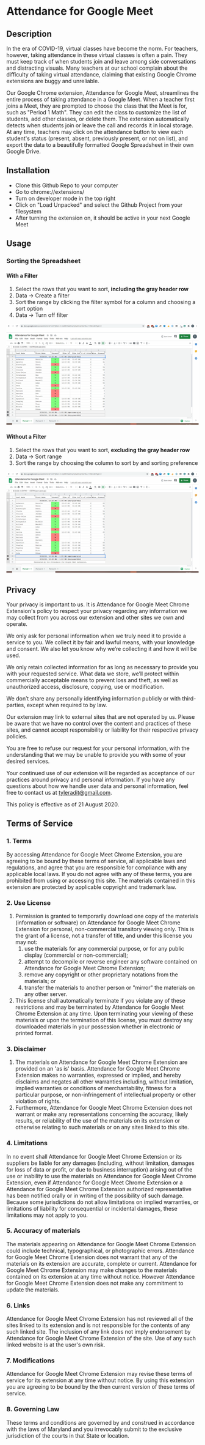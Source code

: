 # Attendance for Google Meet

## Description

In the era of COVID-19, virtual classes have become the norm. For teachers, however, taking attendance in these virtual classes is often a pain. They must keep track of when students join and leave among side conversations and distracting visuals. Many teachers at our school complain about the difficulty of taking virtual attendance, claiming that existing Google Chrome extensions are buggy and unreliable.

Our Google Chrome extension, Attendance for Google Meet, streamlines the entire process of taking attendance in a Google Meet. When a teacher first joins a Meet, they are prompted to choose the class that the Meet is for, such as "Period 1 Math". They can edit the class to customize the list of students, add other classes, or delete them. The extension automatically detects when students join or leave the call and records it in local storage. At any time, teachers may click on the attendance button to view each student's status (present, absent, previously present, or not on list), and export the data to a beautifully formatted Google Spreadsheet in their own Google Drive.

## Installation

-   Clone this Github Repo to your computer
-   Go to chrome://extensions/
-   Turn on developer mode in the top right
-   Click on "Load Unpacked" and select the Github Project from your filesystem
-   After turning the extension on, it should be active in your next Google Meet

## Usage

### Sorting the Spreadsheet

#### With a Filter
1. Select the rows that you want to sort, **including the gray header row**
2. Data → Create a filter
3. Sort the range by clicking the filter symbol for a column and choosing a sort option
4. Data → Turn off filter

![Sorting with a filter](/img/sorting_spreadsheet.gif "Sorting with a Filter")

#### Without a Filter
1. Select the rows that you want to sort, **excluding the gray header row**
2. Data → Sort range
3. Sort the range by choosing the column to sort by and sorting preference

![Sorting without a filter](/img/sorting_spreadsheet_alt.gif "Sorting without a Filter")

## Privacy

Your privacy is important to us. It is Attendance for Google Meet Chrome Extension's policy to respect your privacy regarding any information we may collect from you across our extension and other sites we own and operate.

We only ask for personal information when we truly need it to provide a service to you. We collect it by fair and lawful means, with your knowledge and consent. We also let you know why we’re collecting it and how it will be used.

We only retain collected information for as long as necessary to provide you with your requested service. What data we store, we’ll protect within commercially acceptable means to prevent loss and theft, as well as unauthorized access, disclosure, copying, use or modification.

We don’t share any personally identifying information publicly or with third-parties, except when required to by law.

Our extension may link to external sites that are not operated by us. Please be aware that we have no control over the content and practices of these sites, and cannot accept responsibility or liability for their respective privacy policies.

You are free to refuse our request for your personal information, with the understanding that we may be unable to provide you with some of your desired services.

Your continued use of our extension will be regarded as acceptance of our practices around privacy and personal information. If you have any questions about how we handle user data and personal information, feel free to contact us at tyleradit@gmail.com.

This policy is effective as of 21 August 2020.

## Terms of Service

### 1\. Terms

By accessing Attendance for Google Meet Chrome Extension, you are agreeing to be bound by these terms of service, all applicable laws and regulations, and agree that you are responsible for compliance with any applicable local laws. If you do not agree with any of these terms, you are prohibited from using or accessing this site. The materials contained in this extension are protected by applicable copyright and trademark law.

### 2\. Use License

1.  Permission is granted to temporarily download one copy of the materials (information or software) on Attendance for Google Meet Chrome Extension for personal, non-commercial transitory viewing only. This is the grant of a license, not a transfer of title, and under this license you may not:
    1.  use the materials for any commercial purpose, or for any public display (commercial or non-commercial);
    2.  attempt to decompile or reverse engineer any software contained on Attendance for Google Meet Chrome Extension;
    3.  remove any copyright or other proprietary notations from the materials; or
    4.  transfer the materials to another person or "mirror" the materials on any other server.
2.  This license shall automatically terminate if you violate any of these restrictions and may be terminated by Attendance for Google Meet Chrome Extension at any time. Upon terminating your viewing of these materials or upon the termination of this license, you must destroy any downloaded materials in your possession whether in electronic or printed format.

### 3\. Disclaimer

1.  The materials on Attendance for Google Meet Chrome Extension are provided on an 'as is' basis. Attendance for Google Meet Chrome Extension makes no warranties, expressed or implied, and hereby disclaims and negates all other warranties including, without limitation, implied warranties or conditions of merchantability, fitness for a particular purpose, or non-infringement of intellectual property or other violation of rights.
2.  Furthermore, Attendance for Google Meet Chrome Extension does not warrant or make any representations concerning the accuracy, likely results, or reliability of the use of the materials on its extension or otherwise relating to such materials or on any sites linked to this site.

### 4\. Limitations

In no event shall Attendance for Google Meet Chrome Extension or its suppliers be liable for any damages (including, without limitation, damages for loss of data or profit, or due to business interruption) arising out of the use or inability to use the materials on Attendance for Google Meet Chrome Extension, even if Attendance for Google Meet Chrome Extension or a Attendance for Google Meet Chrome Extension authorized representative has been notified orally or in writing of the possibility of such damage. Because some jurisdictions do not allow limitations on implied warranties, or limitations of liability for consequential or incidental damages, these limitations may not apply to you.

### 5\. Accuracy of materials

The materials appearing on Attendance for Google Meet Chrome Extension could include technical, typographical, or photographic errors. Attendance for Google Meet Chrome Extension does not warrant that any of the materials on its extension are accurate, complete or current. Attendance for Google Meet Chrome Extension may make changes to the materials contained on its extension at any time without notice. However Attendance for Google Meet Chrome Extension does not make any commitment to update the materials.

### 6\. Links

Attendance for Google Meet Chrome Extension has not reviewed all of the sites linked to its extension and is not responsible for the contents of any such linked site. The inclusion of any link does not imply endorsement by Attendance for Google Meet Chrome Extension of the site. Use of any such linked website is at the user's own risk.

### 7\. Modifications

Attendance for Google Meet Chrome Extension may revise these terms of service for its extension at any time without notice. By using this extension you are agreeing to be bound by the then current version of these terms of service.

### 8\. Governing Law

These terms and conditions are governed by and construed in accordance with the laws of Maryland and you irrevocably submit to the exclusive jurisdiction of the courts in that State or location.
